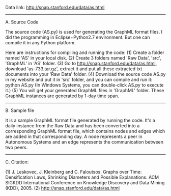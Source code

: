 Data link: 
http://snap.stanford.edu/data/as.html



----------------------------------------------------------------------------------------------------------------------

A. Source Code

The source code (AS.py) is used for generating the GraphML format files. I did the programming in Eclipse+Python2.7 environment.
But one can compile it in any Python platform.

Here are instructions for compiling and running the code:
	(1) Create a folder named 'AS' in your local disk.
	(2) Create 3 folders named 'Raw Data', 'src', 'GraphML' in 'AS' folder.
	(3) Go to http://snap.stanford.edu/data/as.html, download 'as-733.tar.gz', extract it and put all these extracted txt documents into your 'Raw Data' folder.
	(4) Download the source code AS.py in my website and put it in 'src' folder, and you can compile and run it:
		python AS.py
		(In Windows Systems, you can double-click AS.py to execute it.)
	(5) You will get your generated GraphML files in 'GraphML' folder. These GraphML instances are generated by 1-day time span.

----------------------------------------------------------------------------------------------------------------------	

B. Sample file

It is a sample GraphML format file generated by running the code. It's a daily instance from the Raw Data and has been 
converted into a corresponding GraphML format file, which contains nodes and edges which are added in that corresponding day.
A node represents a peer in Autonomous Systems and an edge represents the communication between two peers. 

----------------------------------------------------------------------------------------------------------------------

C. Citation:

(1) J. Leskovec, J. Kleinberg and C. Faloutsos. Graphs over Time: Densification Laws, Shrinking Diameters and Possible Explanations. 
    ACM SIGKDD International Conference on Knowledge Discovery and Data Mining (KDD), 2005.
(2) http://snap.stanford.edu/data/as.html
